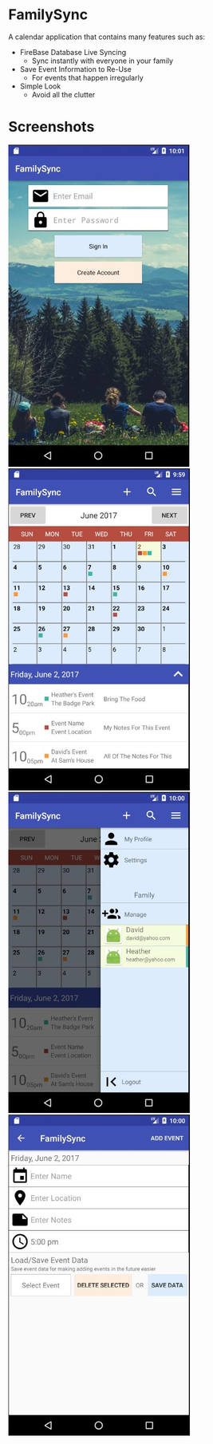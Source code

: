 # FamilySync

A calendar application that contains many features such as:
* FireBase Database Live Syncing
  * Sync instantly with everyone in your family
* Save Event Information to Re-Use
  * For events that happen irregularly
* Simple Look
  * Avoid all the clutter

# Screenshots
![SignIn Screen](/FamilySync/screenshots/FamilySync_SignIn.JPG?raw=true "SignIn Screen")
![Main Screen](/FamilySync/screenshots/FamilySync_Main.JPG?raw=true "Main Screen")
![Menu Screen](/FamilySync/screenshots/FamilySync_Menu.JPG?raw=true "Menu Screen")
![Add Event Screen](/FamilySync/screenshots/FamilySync_AddEvent.JPG?raw=true "Add Event Screen")
